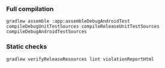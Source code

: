### Full compilation
```
gradlew assemble :app:assembleDebugAndroidTest compileDebugUnitTestSources compileReleaseUnitTestSources compileDebugAndroidTestSources
```

### Static checks
```
gradlew verifyReleaseResources lint violationReportHtml
```
